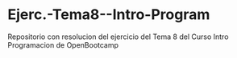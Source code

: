 # Ejerc.-Tema8--Intro-Program
 Repositorio con resolucion del ejercicio del Tema 8 del Curso Intro Programacion de OpenBootcamp
